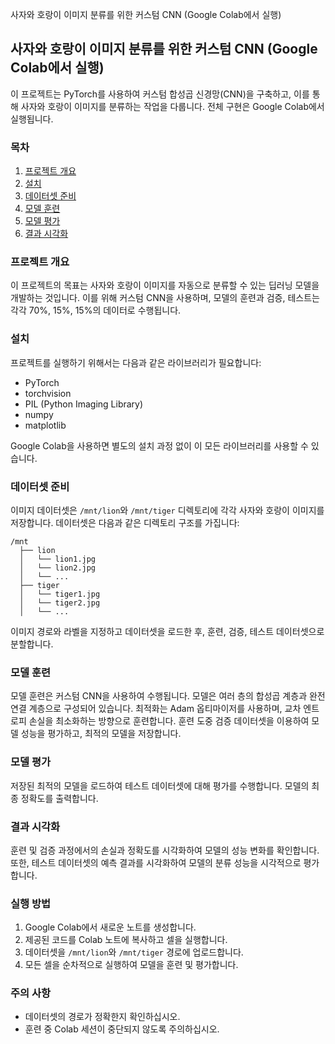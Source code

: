 사자와 호랑이 이미지 분류를 위한 커스텀 CNN (Google Colab에서 실행)
## 사자와 호랑이 이미지 분류를 위한 커스텀 CNN (Google Colab에서 실행)

이 프로젝트는 PyTorch를 사용하여 커스텀 합성곱 신경망(CNN)을 구축하고, 이를 통해 사자와 호랑이 이미지를 분류하는 작업을 다룹니다. 전체 구현은 Google Colab에서 실행됩니다.

### 목차
1. [프로젝트 개요](#프로젝트-개요)
2. [설치](#설치)
3. [데이터셋 준비](#데이터셋-준비)
4. [모델 훈련](#모델-훈련)
5. [모델 평가](#모델-평가)
6. [결과 시각화](#결과-시각화)

### 프로젝트 개요
이 프로젝트의 목표는 사자와 호랑이 이미지를 자동으로 분류할 수 있는 딥러닝 모델을 개발하는 것입니다. 이를 위해 커스텀 CNN을 사용하며, 모델의 훈련과 검증, 테스트는 각각 70%, 15%, 15%의 데이터로 수행됩니다.

### 설치
프로젝트를 실행하기 위해서는 다음과 같은 라이브러리가 필요합니다:
- PyTorch
- torchvision
- PIL (Python Imaging Library)
- numpy
- matplotlib

Google Colab을 사용하면 별도의 설치 과정 없이 이 모든 라이브러리를 사용할 수 있습니다.

### 데이터셋 준비
이미지 데이터셋은 `/mnt/lion`와 `/mnt/tiger` 디렉토리에 각각 사자와 호랑이 이미지를 저장합니다. 데이터셋은 다음과 같은 디렉토리 구조를 가집니다:
```
/mnt
  ├── lion
  │   └── lion1.jpg
  │   └── lion2.jpg
  │   └── ...
  ├── tiger
  │   └── tiger1.jpg
  │   └── tiger2.jpg
  │   └── ...
```
이미지 경로와 라벨을 지정하고 데이터셋을 로드한 후, 훈련, 검증, 테스트 데이터셋으로 분할합니다.

### 모델 훈련
모델 훈련은 커스텀 CNN을 사용하여 수행됩니다. 모델은 여러 층의 합성곱 계층과 완전 연결 계층으로 구성되어 있습니다. 최적화는 Adam 옵티마이저를 사용하며, 교차 엔트로피 손실을 최소화하는 방향으로 훈련합니다. 훈련 도중 검증 데이터셋을 이용하여 모델 성능을 평가하고, 최적의 모델을 저장합니다.

### 모델 평가
저장된 최적의 모델을 로드하여 테스트 데이터셋에 대해 평가를 수행합니다. 모델의 최종 정확도를 출력합니다.

### 결과 시각화
훈련 및 검증 과정에서의 손실과 정확도를 시각화하여 모델의 성능 변화를 확인합니다. 또한, 테스트 데이터셋의 예측 결과를 시각화하여 모델의 분류 성능을 시각적으로 평가합니다.

### 실행 방법
1. Google Colab에서 새로운 노트를 생성합니다.
2. 제공된 코드를 Colab 노트에 복사하고 셀을 실행합니다.
3. 데이터셋을 `/mnt/lion`와 `/mnt/tiger` 경로에 업로드합니다.
4. 모든 셀을 순차적으로 실행하여 모델을 훈련 및 평가합니다.

### 주의 사항
- 데이터셋의 경로가 정확한지 확인하십시오.
- 훈련 중 Colab 세션이 중단되지 않도록 주의하십시오.
